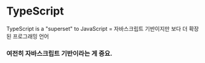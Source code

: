 # TypeScript

TypeScript is a "superset" to JavaScript
= 자바스크립트 기반이지만 보다 더 확장된 프로그래밍 언어

### 여전히 자바스크립트 기반이라는 게 중요.
